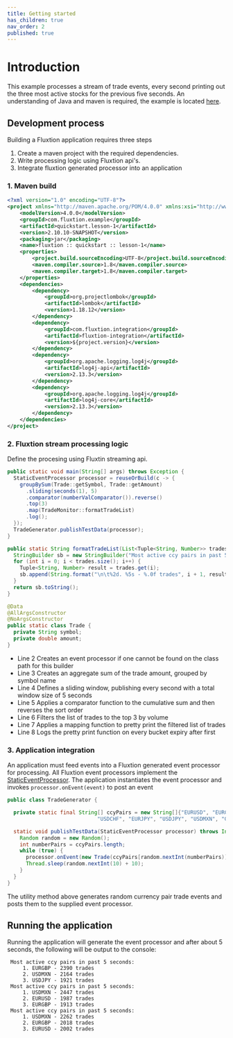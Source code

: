 ```yaml
---
title: Getting started
has_children: true
nav_order: 2
published: true
---
```

# Introduction
This example processes a stream of trade events, every second printing out the three most active stocks for the previous five seconds. An understanding of Java and maven is required, the example is located [here](https://github.com/v12technology/fluxtion/tree/2.10.11/examples/quickstart/lesson-1).
## Development process
Building a Fluxtion application requires three steps
1. Create a maven project with the required dependencies. 
1. Write processing logic using Fluxtion api's. 
1. Integrate fluxtion generated processor into an application

### 1. Maven build

```xml
<?xml version="1.0" encoding="UTF-8"?>
<project xmlns="http://maven.apache.org/POM/4.0.0" xmlns:xsi="http://www.w3.org/2001/XMLSchema-instance" xsi:schemaLocation="http://maven.apache.org/POM/4.0.0 http://maven.apache.org/xsd/maven-4.0.0.xsd">
    <modelVersion>4.0.0</modelVersion>
    <groupId>com.fluxtion.example</groupId>
    <artifactId>quickstart.lesson-1</artifactId>
    <version>2.10.10-SNAPSHOT</version>
    <packaging>jar</packaging>
    <name>fluxtion :: quickstart :: lesson-1</name>
    <properties>
        <project.build.sourceEncoding>UTF-8</project.build.sourceEncoding>
        <maven.compiler.source>1.8</maven.compiler.source>
        <maven.compiler.target>1.8</maven.compiler.target>
    </properties>
    <dependencies>
        <dependency>
            <groupId>org.projectlombok</groupId>
            <artifactId>lombok</artifactId>
            <version>1.18.12</version>
        </dependency>
        <dependency>
            <groupId>com.fluxtion.integration</groupId>
            <artifactId>fluxtion-integration</artifactId>
            <version>${project.version}</version>
        </dependency>
        <dependency>
            <groupId>org.apache.logging.log4j</groupId>
            <artifactId>log4j-api</artifactId>
            <version>2.13.3</version>
        </dependency>
        <dependency>
            <groupId>org.apache.logging.log4j</groupId>
            <artifactId>log4j-core</artifactId>
            <version>2.13.3</version>
        </dependency>
    </dependencies>
</project>
```

### 2. Fluxtion stream processing logic
Define the procesing using Fluxtin streaming api. 

```java
public static void main(String[] args) throws Exception {
  StaticEventProcessor processor = reuseOrBuild(c -> {
    groupBySum(Trade::getSymbol, Trade::getAmount)
      .sliding(seconds(1), 5)
      .comparator(numberValComparator()).reverse()
      .top(3)
      .map(TradeMonitor::formatTradeList)
      .log();
  });
  TradeGenerator.publishTestData(processor);
}

public static String formatTradeList(List<Tuple<String, Number>> trades) {
  StringBuilder sb = new StringBuilder("Most active ccy pairs in past 5 seconds:");
  for (int i = 0; i < trades.size(); i++) {
    Tuple<String, Number> result = trades.get(i);
    sb.append(String.format("\n\t%2d. %5s - %.0f trades", i + 1, result.getKey(), result.getValue()));
  }
  return sb.toString();
}

@Data
@AllArgsConstructor
@NoArgsConstructor
public static class Trade {
  private String symbol;
  private double amount;
}
```

- Line 2 Creates an event processor if one cannot be found on the class path for this builder
- Line 3 Creates an aggregate sum of the trade amount, grouped by symbol name
- Line 4 Defines a sliding window, publishing every second with a total window size of 5 seconds
- Line 5 Applies a comparator function to the cumulative sum and then reverses the sort order
- Line 6 Filters the list of trades to the top 3 by volume
- Line 7 Applies a mapping function to pretty print the filtered list of trades
- Line 8 Logs the pretty print function on every bucket expiry after first 

### 3. Application integration

An application must feed events into a Fluxtion generated event processor for processing. All Fluxtion event processors implement the [StaticEventProcessor](https://github.com/v12technology/fluxtion/blob/develop/api/src/main/java/com/fluxtion/api/StaticEventProcessor.java). The application instantiates the event processor and invokes `processor.onEvent(event)` to post an event

```java
public class TradeGenerator {

  private static final String[] ccyPairs = new String[]{"EURUSD", "EURCHF", "EURGBP", "GBPUSD",
                             "USDCHF", "EURJPY", "USDJPY", "USDMXN", "GBPCHF", "EURNOK", "EURSEK"};

  static void publishTestData(StaticEventProcessor processor) throws InterruptedException {
    Random random = new Random();
    int numberPairs = ccyPairs.length;
    while (true) {
      processor.onEvent(new Trade(ccyPairs[random.nextInt(numberPairs)], random.nextInt(100) + 10));
      Thread.sleep(random.nextInt(10) + 10);
    }
  }
}
```
The utility method above generates random currency pair trade events and posts them to the supplied event processor.
## Running the application

Running the application will generate the event processor and after about 5 seconds, the following will be output to the console:

```console
 Most active ccy pairs in past 5 seconds:
	 1. EURGBP - 2390 trades
	 2. USDMXN - 2164 trades
	 3. USDJPY - 1921 trades
 Most active ccy pairs in past 5 seconds:
	 1. USDMXN - 2447 trades
	 2. EURUSD - 1987 trades
	 3. EURGBP - 1913 trades
 Most active ccy pairs in past 5 seconds:
	 1. USDMXN - 2262 trades
	 2. EURGBP - 2018 trades
	 3. EURUSD - 2002 trades
``` 
